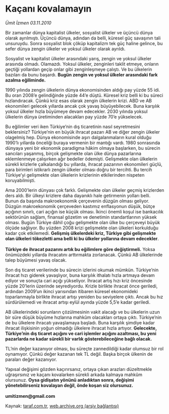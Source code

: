 # Kaçanı kovalamayın

*Ümit İzmen 03.11.2010*

<div class="yazi"><p>Bir zamanlar dünya kapitalist ülkeler, sosyalist ülkeler ve üçüncü dünya olarak ayrılmıştı. Üçüncü dünya, adından da belli, küresel güç savaşının tali unsuruydu. Sonra sosyalist blok çöküp kapitalizm tek güç haline gelince, bu sefer dünya zengin ülkeler ve yoksul ülkeler olarak ayrıldı. </p>
<p>Sosyalist ve kapitalist ülkeler arasındaki yarış, zengin ve yoksul ülkeler arasında olmadı. Olamazdı. Yoksul ülkeler, zenginleri taklit etmeye, onların geçtiği yollardan geçip onlar gibi zenginleşmeye çalıştı. Ve bu ülkelerin bazıları da bunu başardı. <b>Bugün zengin ve yoksul ülkeler arasındaki fark azalma eğiliminde.</b></p>
<p>1990 yılında zengin ülkelerin dünya ekonomisinden aldığı pay yüzde 55 idi. Bu oran 2008’e gelindiğinde yüzde 44’e düştü. Küresel kriz belli ki bu süreci hızlandıracak. Çünkü kriz esas olarak zengin ülkelerin krizi. ABD ve AB ekonomileri gelecek yıllarda ancak çok yavaş büyüyebilecek. Buna karşılık yoksul ülkeler hızla büyümeye devam edecekler. 2030 yılında yoksul ülkelerin dünya üretiminden alacakları pay yüzde 70’e yükselecek. </p>
<p>Bu eğilimler veri iken Türkiye’nin dış ticaretinin nasıl seyretmesini beklersiniz? Türkiye’nin en büyük ihracat pazarı AB ve diğer zengin ülkeler olagelmiş hep. Dünya ekonomisinde aşırı dalgalanmaların kural olduğu 1990’lı yıllarda önceliği buraya vermenin bir mantığı vardı. 1980 sonrasında dünyaya yeni bir ekonomik paradigma hâkim olmaya başlarken, bu sürecin sancıları yaşanmış, birçok gelişmekte olan ülke dünya pazarlarına eklemlenmeye çalışırken ağır bedeller ödemişti. Gelişmekte olan ülkelerin sürekli krizlerle çalkalandığı bu yıllarda, ihracat pazarının ekonomileri güçlü, para birimleri istikrarlı zengin ülkeler olması doğru bir tercihti. Bu tercih Türkiye’yi gelişmekte olan ülkelerin krizlerinin etkilerinden nispeten koruyabilmişti. </p>
<p>Ama 2000’lerin dünyası çok farklı. Gelişmekte olan ülkeler geçmiş krizlerden ders aldı. Bir ülkeyi krizlere daha dayanıklı hale getirmenin yolları belli. Bunun da başında makroekonomik çerçevenin düzgün olması geliyor. Düzgün makroekonomik çerçeveden kastımız enflasyonun düşük, bütçe açığının sınırlı, cari açığın ise küçük olması. İkinci önemli koşul ise bankacılık sektörünün sağlam, finansal gözetim ve denetimin standartlarının yüksek olması. Bugün Türkiye dâhil çoğu gelişmekte olan ülke bu çerçeveyi büyük ölçüde sağlıyor. Bu yüzden 2008 krizi gelişmekte olan ülkeleri korkulduğu kadar çok etkilemedi. <b>Gelişmiş ülkelerdeki kriz, Türkiye gibi gelişmekte olan ülkeleri tökezletti ama belli ki bu ülkeler yollarına devam edecekler</b>. <br/><br/><b>Türkiye de ihracat pazarını artık bu eğilimlere göre değiştirmeli.</b> Yoksa önümüzdeki yıllarda ihracatını arttırmakta zorlanacak. Çünkü AB ülkelerinde talep büyümesi yavaş olacak. </p>
<p>Son dış ticaret verilerinde bu sürecin izlerini okumak mümkün. Türkiye’nin ihracat hızı giderek yavaşlıyor, buna karşılık ithalatı hızla artmaya devam ediyor ve sonuçta cari açığı yükseliyor. İhracat artış hızı kriz öncesinde yüzde 20’lerin üzerinde seyrediyordu. Krizle birlikte ihracat önce geriledi, ardından 2009’un ikinci yarısından itibaren küresel ekonomideki toparlanmayla birlikte ihracat artışı yeniden bu seviyelere çıktı. Ancak bu hız sürdürülemedi ve ihracat artışı eylül ayında yüzde 5,5’e kadar geriledi. </p>
<p>AB ülkelerindeki sorunların çözülmesinin vakit alacağı ve bu ülkelerin uzun bir süre düşük büyüme hızlarına mahkûm olacakları ortaya çıktı. Türkiye’nin de bu ülkelere ihracatı yavaşlamaya başladı. Buna karşılık şimdiye kadar ihracat ilişkisinin yoğun olmadığı ülkelere ihracat hızla artıyor. <b>Gelecekte, Türkiye’nin dış ticaret açığını ve cari işlemler açığını azaltması, bu yeni pazarlarda ne kadar sürekli bir varlık gösterebileceğine bağlı olacak. </b></p>
<p>TL’nin değer kazanıyor olması, bu süreçte zannedildiği kadar olumsuz bir rol oynamıyor. Çünkü değer kazanan tek TL değil. Başka birçok ülkenin de paraları değer kazanıyor. </p>
<p>Yapısal değişimi gözden kaçırırsanız, ortaya çıkan arazları düzeltmekle uğraşırsınız ve kaçanı kovalarken sürekli arkada kalmaya mahkûm olursunuz. <b>Oysa gidişatın yönünü anladıktan sonra, değişimi yönetebilirseniz kovalayan değil, önde koşan siz olursunuz.<br/><br/></b><b>umitizmen@gmail.com</b></p></div>

Kaynak: [taraf.com.tr](m), [web.archive.org (arşiv bağlantısı)](http://web.archive.org/web/20101105111443/http://www0.taraf.com.tr:80/umit-izmen/makale-kacani-kovalamayin.htm)

